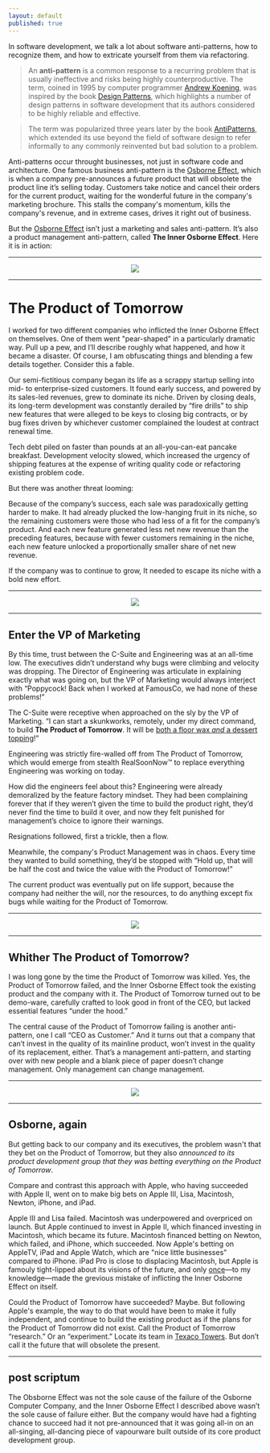 ```yaml
---
layout: default
published: true
---
```


In software development, we talk a lot about software anti-patterns, how to recognize them, and how to extricate yourself from them via refactoring.

> An **anti-pattern** is a common response to a recurring problem that is usually ineffective and risks being highly counterproductive. The term, coined in 1995 by computer programmer [Andrew Koening], was inspired by the book [Design Patterns], which highlights a number of design patterns in software development that its authors considered to be highly reliable and effective.

[Andrew Koening]: https://en.wikipedia.org/wiki/Andrew_Koenig_(programmer)
[Design Patterns]: https://en.wikipedia.org/wiki/Design_Patterns_(book)

> The term was popularized three years later by the book [AntiPatterns], which extended its use beyond the field of software design to refer informally to any commonly reinvented but bad solution to a problem.

[AntiPatterns]: https://en.wikipedia.org/wiki/AntiPatterns

Anti-patterns occur throught businesses, not just in software code and architecture. One famous business anti-pattern is the [Osborne Effect], which is when a company pre-announces a future product that will obsolete the product line it’s selling today. Customers take notice and cancel their orders for the current product, waiting for the wonderful future in the company's marketing brochure. This stalls the company's momentum, kills the company's revenue, and in extreme cases, drives it right out of business.

But the [Osborne Effect] isn’t just a marketing and sales anti-pattern. It’s also a product management anti-pattern, called **The Inner Osborne Effect**. Here it is in action:

[Osborne Effect]: https://en.wikipedia.org/wiki/Osborne_effect

---

<center><img src="/assets/images/retro-futurism-city.jpg"></center>

---

# The Product of Tomorrow

I worked for two different companies who inflicted the Inner Osborne Effect on themselves. One of them went "pear-shaped" in a  particularly dramatic way. Pull up a pew, and I’ll describe roughly what happened, and how it became a disaster. Of course, I am obfuscating things and blending a few details together. Consider this a fable.

Our semi-fictitious company began its life as a scrappy startup selling into mid- to enterprise-sized customers. It found early success, and powered by its sales-led revenues, grew to dominate its niche. Driven by closing deals, its long-term development was constantly derailed by “fire drills” to ship new features that were alleged to be keys to closing big contracts, or by bug fixes driven by whichever customer complained the loudest at contract renewal time.

Tech debt piled on faster than pounds at an all-you-can-eat pancake breakfast. Development velocity slowed, which increased the urgency of shipping features at the expense of writing quality code or refactoring existing problem code.

But there was another threat looming:

Because of the company’s success, each sale was paradoxically getting harder to make. It had already plucked the low-hanging fruit in its niche, so the remaining customers were those who had less of a fit for the company’s product. And each new feature generated less net new revenue than the preceding features, because with fewer customers remaining in the niche, each new feature unlocked a proportionally smaller share of net new revenue.

If the company was to continue to grow, It needed to escape its niche with a bold new effort.

---

<center><img src="/assets/images/vp-marketing.jpg"></center>

---

## Enter the VP of Marketing

By this time, trust between the C-Suite and Engineering was at an all-time low. The executives didn’t understand why bugs were climbing and velocity was dropping. The Director of Engineering was articulate in explaining exactly what was going on, but the VP of Marketing would always interject with “Poppycock! Back when I worked at FamousCo, we had none of these problems!”

The C-Suite were receptive when approached on the sly by the VP of Marketing. “I can start a skunkworks, remotely, under my direct command, to build **The Product of Tomorrow**. It will be [both a floor wax _and_ a dessert topping][shimmer]!”

[shimmer]: https://www.youtube.com/watch?v=wPO8PqHGWFU

Engineering was strictly fire-walled off from The Product of Tomorrow, which would emerge from stealth RealSoonNow™️ to replace everything Engineering was working on today.

How did the engineers feel about this? Engineering were already demoralized by the feature factory mindset. They had been complaining forever that if they weren’t given the time to build the product right, they’d never find the time to build it over, and now they felt punished for management’s choice to ignore their warnings.

Resignations followed, first a trickle, then a flow.

Meanwhile, the company's Product Management was in chaos. Every time they wanted to build something, they’d be stopped with “Hold up, that will be half the cost and twice the value with the Product of Tomorrow!”

The current product was eventually put on life support, because the company had neither the will, nor the resources, to do anything except fix bugs while waiting for the Product of Tomorrow.

---

<center><img src="/assets/images/wizard-of-oz.jpg"></center>

---

## Whither The Product of Tomorrow?

I was long gone by the time the Product of Tomorrow was killed. Yes, the Product of Tomorrow failed, and the Inner Osborne Effect took the existing product and the company with it. The Product of Tomorrow turned out to be demo-ware, carefully crafted to look good in front of the CEO, but lacked essential features “under the hood.”

The central cause of the Product of Tomorrow failing is another anti-pattern, one I call “CEO as Customer.” And it turns out that a company that can’t invest in the quality of its mainline product, won’t invest in the quality of its replacement, either. That’s a management anti-pattern, and starting over with new people and a blank piece of paper doesn’t change management. Only management can change management.

---

<center><img src="/assets/images/osborne-1.jpg"></center>

---

## Osborne, again

But getting back to our company and its executives, the problem wasn't that they bet on the Product of Tomorrow, but they also _announced to its product development group that they was betting everything on the Product of Tomorrow_.

Compare and contrast this approach with Apple, who having succeeded with Apple II, went on to make big bets on Apple III, Lisa, Macintosh, Newton, iPhone, and iPad.

Apple III and Lisa failed. Macintosh was underpowered and overpriced on launch. But Apple continued to invest in Apple II, which financed investing in Macintosh, which became its future. Macintosh financed betting on Newton, which failed, and iPhone, which succeeded. Now Apple's betting on AppleTV, iPad and Apple Watch, which are "nice little businesses" compared to iPhone. iPad Pro is close to displacing Macintosh, but Apple is famouly tight-lipped about its visions of the future, and only [once][pink]—to my knowledge—made the grevious mistake of inflicting the Inner Osborne Effect on itself.

[pink]: https://en.wikipedia.org/wiki/Taligent#Development

Could the Product of Tomorrow have succeeded? Maybe. But following Apple's example, the way to do that would have been to make it fully independent, and continue to build the existing product as if the plans for the Product of Tomorrow did not exist. Call the Product of Tomorrow “research.” Or an “experiment.” Locate its team in [Texaco Towers]. But don’t call it the future that will obsolete the present.

[Texaco Towers]: https://www.folklore.org/StoryView.py?story=Texaco_Towers.txt

---

## post scriptum

The Obsborne Effect was not the sole cause of the failure of the Osborne Computer Company, and the Inner Osborne Effect I described above wasn’t the sole cause of failure either. But the company would have had a fighting chance to succeed had it not pre-announced that it was going all-in on an all-singing, all-dancing piece of vapourware built outside of its core product development group.
